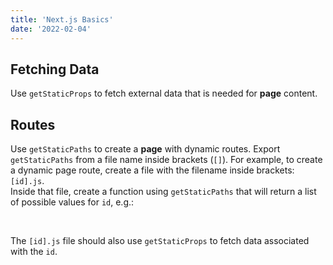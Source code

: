 ```yaml
---
title: 'Next.js Basics'
date: '2022-02-04'
---
```


## Fetching Data
Use `getStaticProps` to fetch external data that is needed for **page** content.

## Routes
Use `getStaticPaths` to create a **page** with dynamic routes. Export `getStaticPaths` from a file name inside brackets (`[]`). For example, to create a dynamic page route, create a file with the filename inside brackets:<br>
`[id].js`.<br>
Inside that file, create a function using `getStaticPaths` that will return a list of possible values for `id`, e.g.:<br>

<br>

The `[id].js`  file should also use `getStaticProps` to fetch data associated with the `id`.

